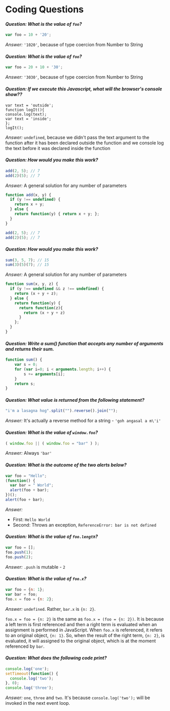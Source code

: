 # Coding Questions

#### *Question: What is the value of `foo`?*
```javascript
var foo = 10 + '20';
```

*Answer:* `'1020'`, because of type coercion from Number to String

#### *Question: What is the value of `foo`?*
```javascript
var foo = 20 + 10 + '30';
```
*Answer:* `'3030'`, because of type coercion from Number to String

#### *Question: If we execute this Javascript, what will the browser's console show??*
```
var text = 'outside';
function logIt(){
console.log(text);
var text = 'inside';
};
logIt();
```
*Answer:* `undefined`, because we didn't pass the text argument to the function after it has been declared outside the function and we console log the text before it was declared inside the function


#### *Question: How would you make this work?*
```javascript
add(2, 5); // 7
add(2)(5); // 7
```

*Answer:* A general solution for any number of parameters
```js
function add(x, y) {
  if (y !== undefined) {
    return x + y;
  } else {
    return function(y) { return x + y; };
  }
}

add(2, 5); // 7
add(2)(5); // 7
```

#### *Question: How would you make this work?*
```javascript
sum(3, 5, 7); // 15
sum(3)(5)(7); // 15
```
*Answer:* A general solution for any number of parameters
```js
function sum(x, y, z) {
  if (y !== undefined && z !== undefined) {
    return (x + y + z);
  } else {
    return function(y) { 
      return function(z){
        return (x + y + z)
      }
    };
  }
}
```


#### *Question: Write a sum() function that accepts any number of arguments and returns their sum.*
```javascript
function sum() {
    var s = 0;
    for (var i=0; i < arguments.length; i++) {
        s += arguments[i];
    }
    return s;
}
```
#### *Question: What value is returned from the following statement?*
```javascript
"i'm a lasagna hog".split("").reverse().join("");
```

*Answer:* It's actually a reverse method for a string - `'goh angasal a m\'i'`

#### *Question: What is the value of `window.foo`?*
```javascript
( window.foo || ( window.foo = "bar" ) );
```

*Answer:* Always `'bar'`

#### *Question: What is the outcome of the two alerts below?*
```javascript
var foo = "Hello";
(function() {
  var bar = " World";
  alert(foo + bar);
})();
alert(foo + bar);
```

*Answer:*
- First: `Hello World`
- Second: Throws an exception, `ReferenceError: bar is not defined`

#### *Question: What is the value of `foo.length`?*
```javascript
var foo = [];
foo.push(1);
foo.push(2);
```

*Answer:* `.push` is mutable - `2`

#### *Question: What is the value of `foo.x`?*
```javascript
var foo = {n: 1};
var bar = foo;
foo.x = foo = {n: 2};
```

*Answer:* `undefined`. Rather, `bar.x` is `{n: 2}`.

`foo.x = foo = {n: 2}` is the same as `foo.x = (foo = {n: 2})`. It is because
a left term is first referenced and then a right term is evaluated when an
assignment is performed in JavaScript. When `foo.x` is referenced, it refers
to an original object, `{n: 1}`. So, when the result of the right term, `{n:
2}`, is evaluated, it will assigned to the original object, which is at the
moment referenced by `bar`.

#### *Question: What does the following code print?*
```javascript
console.log('one');
setTimeout(function() {
  console.log('two');
}, 0);
console.log('three');
```

*Answer:* `one`, `three` and `two`. It's because `console.log('two');` will be
invoked in the next event loop.
